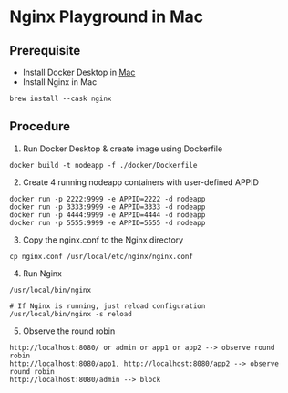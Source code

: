 # Nginx Playground in Mac

## Prerequisite

* Install Docker Desktop in [Mac](https://docs.docker.com/desktop/install/mac-install/)
* Install Nginx in Mac

```
brew install --cask nginx
```

## Procedure

1. Run Docker Desktop & create image using Dockerfile

```
docker build -t nodeapp -f ./docker/Dockerfile
```

2. Create 4 running nodeapp containers with user-defined APPID

```
docker run -p 2222:9999 -e APPID=2222 -d nodeapp
docker run -p 3333:9999 -e APPID=3333 -d nodeapp
docker run -p 4444:9999 -e APPID=4444 -d nodeapp
docker run -p 5555:9999 -e APPID=5555 -d nodeapp
```

3. Copy the nginx.conf to the Nginx directory

```
cp nginx.conf /usr/local/etc/nginx/nginx.conf
```

4. Run Nginx

```
/usr/local/bin/nginx

# If Nginx is running, just reload configuration
/usr/local/bin/nginx -s reload
```

5. Observe the round robin

```
http://localhost:8080/ or admin or app1 or app2 --> observe round robin
http://localhost:8080/app1, http://localhost:8080/app2 --> observe round robin
http://localhost:8080/admin --> block
```





